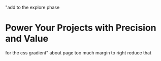 


"add <span> to the explore phase  <h1>Power Your Projects with <span className="">Precision and Value</span></h1> for the css gradient"
about page too much margin to right reduce that
